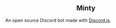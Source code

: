 <h2 align="center">Minty</h2>

An open source Discord bot made with [Discord.js](https://discord.js.org).
